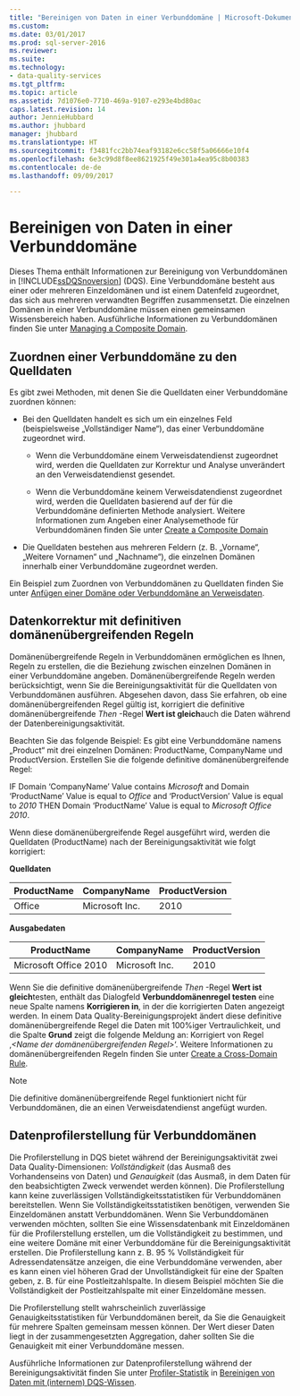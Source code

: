```yaml
---
title: "Bereinigen von Daten in einer Verbunddomäne | Microsoft-Dokumentation"
ms.custom: 
ms.date: 03/01/2017
ms.prod: sql-server-2016
ms.reviewer: 
ms.suite: 
ms.technology:
- data-quality-services
ms.tgt_pltfrm: 
ms.topic: article
ms.assetid: 7d1076e0-7710-469a-9107-e293e4bd80ac
caps.latest.revision: 14
author: JennieHubbard
ms.author: jhubbard
manager: jhubbard
ms.translationtype: HT
ms.sourcegitcommit: f3481fcc2bb74eaf93182e6cc58f5a06666e10f4
ms.openlocfilehash: 6e3c99d8f8ee8621925f49e301a4ea95c8b00383
ms.contentlocale: de-de
ms.lasthandoff: 09/09/2017

---
```

# <a name="cleanse-data-in-a-composite-domain"></a>Bereinigen von Daten in einer Verbunddomäne
  Dieses Thema enthält Informationen zur Bereinigung von Verbunddomänen in [!INCLUDE[ssDQSnoversion](../includes/ssdqsnoversion-md.md)] (DQS). Eine Verbunddomäne besteht aus einer oder mehreren Einzeldomänen und ist einem Datenfeld zugeordnet, das sich aus mehreren verwandten Begriffen zusammensetzt. Die einzelnen Domänen in einer Verbunddomäne müssen einen gemeinsamen Wissensbereich haben. Ausführliche Informationen zu Verbunddomänen finden Sie unter [Managing a Composite Domain](../data-quality-services/managing-a-composite-domain.md).  
  
##  <a name="Mapping"></a> Zuordnen einer Verbunddomäne zu den Quelldaten  
 Es gibt zwei Methoden, mit denen Sie die Quelldaten einer Verbunddomäne zuordnen können:  
  
-   Bei den Quelldaten handelt es sich um ein einzelnes Feld (beispielsweise „Vollständiger Name“), das einer Verbunddomäne zugeordnet wird.  
  
    -   Wenn die Verbunddomäne einem Verweisdatendienst zugeordnet wird, werden die Quelldaten zur Korrektur und Analyse unverändert an den Verweisdatendienst gesendet.  
  
    -   Wenn die Verbunddomäne keinem Verweisdatendienst zugeordnet wird, werden die Quelldaten basierend auf der für die Verbunddomäne definierten Methode analysiert. Weitere Informationen zum Angeben einer Analysemethode für Verbunddomänen finden Sie unter [Create a Composite Domain](../data-quality-services/create-a-composite-domain.md)  
  
-   Die Quelldaten bestehen aus mehreren Feldern (z. B. „Vorname“, „Weitere Vornamen“ und „Nachname“), die einzelnen Domänen innerhalb einer Verbunddomäne zugeordnet werden.  
  
 Ein Beispiel zum Zuordnen von Verbunddomänen zu Quelldaten finden Sie unter [Anfügen einer Domäne oder Verbunddomäne an Verweisdaten](../data-quality-services/attach-domain-or-composite-domain-to-reference-data.md).  
  
##  <a name="CDCorrection"></a> Datenkorrektur mit definitiven domänenübergreifenden Regeln  
 Domänenübergreifende Regeln in Verbunddomänen ermöglichen es Ihnen, Regeln zu erstellen, die die Beziehung zwischen einzelnen Domänen in einer Verbunddomäne angeben. Domänenübergreifende Regeln werden berücksichtigt, wenn Sie die Bereinigungsaktivität für die Quelldaten von Verbunddomänen ausführen. Abgesehen davon, dass Sie erfahren, ob eine domänenübergreifenden Regel gültig ist, korrigiert die definitive domänenübergreifende *Then* -Regel **Wert ist gleich**auch die Daten während der Datenbereinigungsaktivität.  
  
 Beachten Sie das folgende Beispiel: Es gibt eine Verbunddomäne namens „Product“ mit drei einzelnen Domänen: ProductName, CompanyName und ProductVersion. Erstellen Sie die folgende definitive domänenübergreifende Regel:  
  
 IF Domain ‘CompanyName’ Value contains *Microsoft* and Domain ‘ProductName’ Value is equal to *Office* and ‘ProductVersion’ Value is equal to *2010* THEN Domain ‘ProductName’ Value is equal to *Microsoft Office 2010*.  
  
 Wenn diese domänenübergreifende Regel ausgeführt wird, werden die Quelldaten (ProductName) nach der Bereinigungsaktivität wie folgt korrigiert:  
  
 **Quelldaten**  
  
|ProductName|CompanyName|ProductVersion|  
|-----------------|-----------------|--------------------|  
|Office|Microsoft Inc.|2010|  
  
 **Ausgabedaten**  
  
|ProductName|CompanyName|ProductVersion|  
|-----------------|-----------------|--------------------|  
|Microsoft Office 2010|Microsoft Inc.|2010|  
  
 Wenn Sie die definitive domänenübergreifende *Then* -Regel **Wert ist gleich**testen, enthält das Dialogfeld **Verbunddomänenregel testen** eine neue Spalte namens **Korrigieren in**, in der die korrigierten Daten angezeigt werden. In einem Data Quality-Bereinigungsprojekt ändert diese definitive domänenübergreifende Regel die Daten mit 100%iger Vertraulichkeit, und die Spalte **Grund** zeigt die folgende Meldung an: Korrigiert von Regel ‚*\<Name der domänenübergreifenden Regel>*‘. Weitere Informationen zu domänenübergreifenden Regeln finden Sie unter [Create a Cross-Domain Rule](../data-quality-services/create-a-cross-domain-rule.md).  
  
> [!NOTE]  
>  Die definitive domänenübergreifende Regel funktioniert nicht für Verbunddomänen, die an einen Verweisdatendienst angefügt wurden.  
  
##  <a name="DataProfiling"></a> Datenprofilerstellung für Verbunddomänen  
 Die Profilerstellung in DQS bietet während der Bereinigungsaktivität zwei Data Quality-Dimensionen: *Vollständigkeit* (das Ausmaß des Vorhandenseins von Daten) und *Genauigkeit* (das Ausmaß, in dem Daten für den beabsichtigten Zweck verwendet werden können). Die Profilerstellung kann keine zuverlässigen Vollständigkeitsstatistiken für Verbunddomänen bereitstellen. Wenn Sie Vollständigkeitsstatistiken benötigen, verwenden Sie Einzeldomänen anstatt Verbunddomänen. Wenn Sie Verbunddomänen verwenden möchten, sollten Sie eine Wissensdatenbank mit Einzeldomänen für die Profilerstellung erstellen, um die Vollständigkeit zu bestimmen, und eine weitere Domäne mit einer Verbunddomäne für die Bereinigungsaktivität erstellen. Die Profilerstellung kann z. B. 95 % Vollständigkeit für Adressendatensätze anzeigen, die eine Verbunddomäne verwenden, aber es kann einen viel höheren Grad der Unvollständigkeit für eine der Spalten geben, z. B. für eine Postleitzahlspalte. In diesem Beispiel möchten Sie die Vollständigkeit der Postleitzahlspalte mit einer Einzeldomäne messen.  
  
 Die Profilerstellung stellt wahrscheinlich zuverlässige Genauigkeitsstatistiken für Verbunddomänen bereit, da Sie die Genauigkeit für mehrere Spalten gemeinsam messen können. Der Wert dieser Daten liegt in der zusammengesetzten Aggregation, daher sollten Sie die Genauigkeit mit einer Verbunddomäne messen.  
  
 Ausführliche Informationen zur Datenprofilerstellung während der Bereinigungsaktivität finden Sie unter [Profiler-Statistik](../data-quality-services/cleanse-data-using-dqs-internal-knowledge.md#Profiler) in [Bereinigen von Daten mit &#40;internem&#41; DQS-Wissen](../data-quality-services/cleanse-data-using-dqs-internal-knowledge.md).  
  
  
